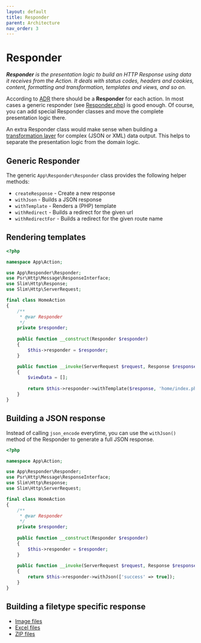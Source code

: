 ```yaml
---
layout: default
title: Responder
parent: Architecture
nav_order: 3
---
```


# Responder

***Responder** is the presentation logic to build an HTTP Response using data 
it receives from the Action. It deals with status codes, headers and cookies, 
content, formatting and transformation, templates and views, and so on.*

According to [ADR](https://github.com/pmjones/adr) there should be a **Responder** for each action.
In most cases a generic responder (see [Responder.php](https://github.com/odan/slim4-skeleton/blob/master/src/Responder/Responder.php))
is good enough. Of course, you can add special Responder classes and move the complete presentation logic there.

An extra Responder class would make sense when building a [transformation layer](resources.md)
for complex (JSON or XML) data output. This helps to separate the presentation logic from the domain logic.

## Generic Responder

The generic `App\Responder\Responder` class provides the following helper methods:

* `createResponse` - Create a new response
* `withJson` - Builds a JSON response
* `withTemplate` - Renders a (PHP) template
* `withRedirect` - Builds a redirect for the given url
* `withRedirectFor` - Builds a redirect for the given route name

## Rendering templates

```php
<?php

namespace App\Action;

use App\Responder\Responder;
use Psr\Http\Message\ResponseInterface;
use Slim\Http\Response;
use Slim\Http\ServerRequest;

final class HomeAction
{
    /**
     * @var Responder
     */
    private $responder;
    
    public function __construct(Responder $responder)
    {
        $this->responder = $responder;
    }

    public function __invoke(ServerRequest $request, Response $response): ResponseInterface
    {
        $viewData = [];
        
        return $this->responder->withTemplate($response, 'home/index.php', $viewData);
    }
}
```

## Building a JSON response

Instead of calling `json_encode` everytime,
you can use the `withJson()` method of the Responder
to generate a full JSON response.

```php
<?php

namespace App\Action;

use App\Responder\Responder;
use Psr\Http\Message\ResponseInterface;
use Slim\Http\Response;
use Slim\Http\ServerRequest;

final class HomeAction
{
    /**
     * @var Responder
     */
    private $responder;
    
    public function __construct(Responder $responder)
    {
        $this->responder = $responder;
    }
    
    public function __invoke(ServerRequest $request, Response $response): ResponseInterface
    {
        return $this->responder->withJson(['success' => true]);
    }
}
```

## Building a filetype specific response

* [Image files](https://odan.github.io/2020/05/07/slim4-working-with-images.html)
* [Excel files](https://odan.github.io/2017/12/16/creating-and-downloading-excel-files-with-slim.html)
* [ZIP files](https://github.com/selective-php/zip-responder)
